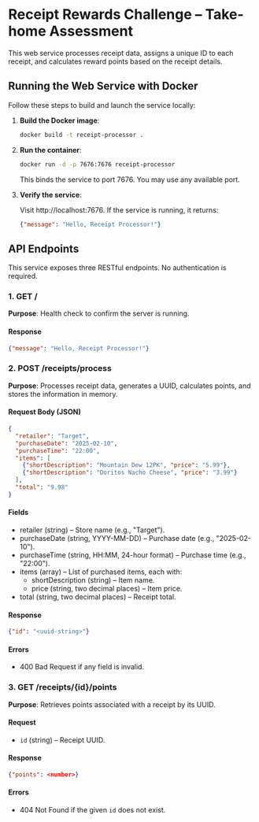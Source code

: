 # Receipt Rewards Challenge – Take-home Assessment

This web service processes receipt data, assigns a unique ID to each receipt, and calculates reward points based on the receipt details.

## Running the Web Service with Docker

Follow these steps to build and launch the service locally:

1. **Build the Docker image**:  
   ```sh
   docker build -t receipt-processor .
   ```
2. **Run the container**:
   ```sh
   docker run -d -p 7676:7676 receipt-processor
   ```
   This binds the service to port 7676. You may use any available port.
3. **Verify the service**:
   
   Visit http://localhost:7676. If the service is running, it returns:
   ```json
   {"message": "Hello, Receipt Processor!"}
   ```

## API Endpoints

This service exposes three RESTful endpoints. No authentication is required.

### **1. GET /**  
**Purpose**: Health check to confirm the server is running.  

#### **Response**
```json
{"message": "Hello, Receipt Processor!"}
```

### **2. POST /receipts/process**  
**Purpose**: Processes receipt data, generates a UUID, calculates points, and stores the information in memory.

#### **Request Body (JSON)**
```json
{
  "retailer": "Target",
  "purchaseDate": "2025-02-10",
  "purchaseTime": "22:00",
  "items": [
    {"shortDescription": "Mountain Dew 12PK", "price": "5.99"},
    {"shortDescription": "Doritos Nacho Cheese", "price": "3.99"}
  ],
  "total": "9.98"
}
```

#### **Fields**
* retailer (string) – Store name (e.g., "Target").
* purchaseDate (string, YYYY-MM-DD) – Purchase date (e.g., "2025-02-10").
* purchaseTime (string, HH:MM, 24-hour format) – Purchase time (e.g., "22:00").
* items (array) – List of purchased items, each with:
  * shortDescription (string) – Item name.
  * price (string, two decimal places) – Item price.
* total (string, two decimal places) – Receipt total.

#### **Response**
```json
{"id": "<uuid-string>"}
```

#### **Errors**
* 400 Bad Request if any field is invalid.

### **3. GET /receipts/{id}/points**  
**Purpose**: Retrieves points associated with a receipt by its UUID.

#### **Request**
- `id` (string) – Receipt UUID.

#### **Response**
```json
{"points": <number>}
```
#### **Errors**
* 404 Not Found if the given `id` does not exist.